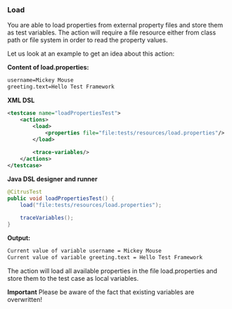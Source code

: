 ### Load

You are able to load properties from external property files and store them as test variables. The action will require a file resource either from class path or file system in order to read the property values.

Let us look at an example to get an idea about this action:

**Content of load.properties:** 

```xml
username=Mickey Mouse
greeting.text=Hello Test Framework
```

**XML DSL** 

```xml
<testcase name="loadPropertiesTest">
    <actions>
        <load>
            <properties file="file:tests/resources/load.properties"/>
        </load>
        
        <trace-variables/>
    </actions>
</testcase>
```

**Java DSL designer and runner** 

```java
@CitrusTest
public void loadPropertiesTest() {
    load("file:tests/resources/load.properties");
    
    traceVariables();
}
```

**Output:** 

```xml
Current value of variable username = Mickey Mouse
Current value of variable greeting.text = Hello Test Framework
```

The action will load all available properties in the file load.properties and store them to the test case as local variables.

**Important**
Please be aware of the fact that existing variables are overwritten!

